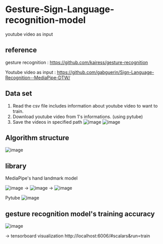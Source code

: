 # Gesture-Sign-Language-recognition-model
youtube video as input

## reference
gesture recognition : https://github.com/kairess/gesture-recognition

Youtube video as input : https://github.com/gabguerin/Sign-Language-Recognition--MediaPipe-DTW/

## Data set
1. Read the csv file includes information about youtube video to want to train. 
2. Download youtube video from 1's informations. (using pytube)
3. Save the videos in specified path 
![image](https://user-images.githubusercontent.com/73246476/154867451-8fc3645c-f674-4827-bdf1-f6d9bbbf8a13.png)
![image](https://user-images.githubusercontent.com/73246476/154867458-37268e56-35f5-41b8-b82b-927edcb055e2.png)

## **Algorithm structure**
![image](https://user-images.githubusercontent.com/73246476/154867620-4fa433b8-c332-40c9-ab88-24d38dc5a7de.png)

## library
MediaPipe's hand landmark model

![image](https://user-images.githubusercontent.com/73246476/154867644-249e4bb7-5ec3-485f-9848-f0f2e8e9a6b4.png)
-> ![image](https://user-images.githubusercontent.com/73246476/154867654-b08dcad2-364c-4bb8-b54a-7ff3fa857233.png)
-> ![image](https://user-images.githubusercontent.com/73246476/154867668-6b2a8de8-8983-4336-97c3-185a667e3441.png)

Pytube
![image](https://user-images.githubusercontent.com/73246476/154867703-ec5f1654-c64c-463f-ae3f-0c02af307cc6.png)

## gesture recognition model's training accuracy
![image](https://user-images.githubusercontent.com/73246476/154867739-95c7565b-95d7-4de0-bfca-ffc6e848e112.png)

-> tensorboard visualization
http://localhost:6006/#scalars&run=train

